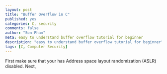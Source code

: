 ```yaml
---
layout: post
title: "Buffer Overflow in C"
published: yes
categories: C, security
comments: false
author: "Son Pham"
meta: easy to understand buffer overflow tutorial for beginner
description: "easy to understand buffer overflow tutorial for beginner"
tags: [C, Computer Security]
---
```


First make sure that your has Address space layout randomization (ASLR) disabled.
Next,